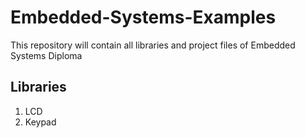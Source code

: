 # Embedded-Systems-Examples

This repository will contain all libraries and project files of Embedded Systems Diploma

## Libraries

1. LCD
2. Keypad
